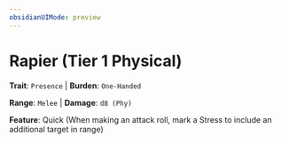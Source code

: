 ```yaml
---
obsidianUIMode: preview
---
```

# Rapier (Tier 1 Physical)

**Trait**: `Presence` | **Burden**: `One-Handed`

**Range**: `Melee` | **Damage**: `d8 (Phy)`

**Feature**: Quick (When making an attack roll, mark a Stress to include an additional target in range)
